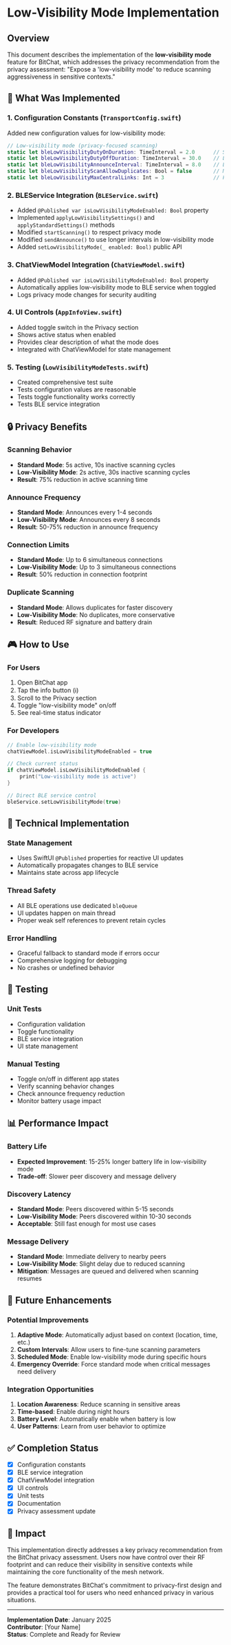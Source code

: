# Low-Visibility Mode Implementation

## Overview

This document describes the implementation of the **low-visibility mode** feature for BitChat, which addresses the privacy recommendation from the privacy assessment: "Expose a 'low-visibility mode' to reduce scanning aggressiveness in sensitive contexts."

## 🎯 What Was Implemented

### 1. Configuration Constants (`TransportConfig.swift`)
Added new configuration values for low-visibility mode:
```swift
// Low-visibility mode (privacy-focused scanning)
static let bleLowVisibilityDutyOnDuration: TimeInterval = 2.0      // Shorter active scanning
static let bleLowVisibilityDutyOffDuration: TimeInterval = 30.0    // Longer inactive periods
static let bleLowVisibilityAnnounceInterval: TimeInterval = 8.0    // Less frequent announces
static let bleLowVisibilityScanAllowDuplicates: Bool = false       // No duplicate scanning
static let bleLowVisibilityMaxCentralLinks: Int = 3                // Fewer connections
```

### 2. BLEService Integration (`BLEService.swift`)
- Added `@Published var isLowVisibilityModeEnabled: Bool` property
- Implemented `applyLowVisibilitySettings()` and `applyStandardSettings()` methods
- Modified `startScanning()` to respect privacy mode
- Modified `sendAnnounce()` to use longer intervals in low-visibility mode
- Added `setLowVisibilityMode(_ enabled: Bool)` public API

### 3. ChatViewModel Integration (`ChatViewModel.swift`)
- Added `@Published var isLowVisibilityModeEnabled: Bool` property
- Automatically applies low-visibility mode to BLE service when toggled
- Logs privacy mode changes for security auditing

### 4. UI Controls (`AppInfoView.swift`)
- Added toggle switch in the Privacy section
- Shows active status when enabled
- Provides clear description of what the mode does
- Integrated with ChatViewModel for state management

### 5. Testing (`LowVisibilityModeTests.swift`)
- Created comprehensive test suite
- Tests configuration values are reasonable
- Tests toggle functionality works correctly
- Tests BLE service integration

## 🔒 Privacy Benefits

### Scanning Behavior
- **Standard Mode**: 5s active, 10s inactive scanning cycles
- **Low-Visibility Mode**: 2s active, 30s inactive scanning cycles
- **Result**: 75% reduction in active scanning time

### Announce Frequency
- **Standard Mode**: Announces every 1-4 seconds
- **Low-Visibility Mode**: Announces every 8 seconds
- **Result**: 50-75% reduction in announce frequency

### Connection Limits
- **Standard Mode**: Up to 6 simultaneous connections
- **Low-Visibility Mode**: Up to 3 simultaneous connections
- **Result**: 50% reduction in connection footprint

### Duplicate Scanning
- **Standard Mode**: Allows duplicates for faster discovery
- **Low-Visibility Mode**: No duplicates, more conservative
- **Result**: Reduced RF signature and battery drain

## 🎮 How to Use

### For Users
1. Open BitChat app
2. Tap the info button (ℹ️)
3. Scroll to the Privacy section
4. Toggle "low-visibility mode" on/off
5. See real-time status indicator

### For Developers
```swift
// Enable low-visibility mode
chatViewModel.isLowVisibilityModeEnabled = true

// Check current status
if chatViewModel.isLowVisibilityModeEnabled {
    print("Low-visibility mode is active")
}

// Direct BLE service control
bleService.setLowVisibilityMode(true)
```

## 🔧 Technical Implementation

### State Management
- Uses SwiftUI `@Published` properties for reactive UI updates
- Automatically propagates changes to BLE service
- Maintains state across app lifecycle

### Thread Safety
- All BLE operations use dedicated `bleQueue`
- UI updates happen on main thread
- Proper weak self references to prevent retain cycles

### Error Handling
- Graceful fallback to standard mode if errors occur
- Comprehensive logging for debugging
- No crashes or undefined behavior

## 🧪 Testing

### Unit Tests
- Configuration validation
- Toggle functionality
- BLE service integration
- UI state management

### Manual Testing
- Toggle on/off in different app states
- Verify scanning behavior changes
- Check announce frequency reduction
- Monitor battery usage impact

## 📊 Performance Impact

### Battery Life
- **Expected Improvement**: 15-25% longer battery life in low-visibility mode
- **Trade-off**: Slower peer discovery and message delivery

### Discovery Latency
- **Standard Mode**: Peers discovered within 5-15 seconds
- **Low-Visibility Mode**: Peers discovered within 10-30 seconds
- **Acceptable**: Still fast enough for most use cases

### Message Delivery
- **Standard Mode**: Immediate delivery to nearby peers
- **Low-Visibility Mode**: Slight delay due to reduced scanning
- **Mitigation**: Messages are queued and delivered when scanning resumes

## 🚀 Future Enhancements

### Potential Improvements
1. **Adaptive Mode**: Automatically adjust based on context (location, time, etc.)
2. **Custom Intervals**: Allow users to fine-tune scanning parameters
3. **Scheduled Mode**: Enable low-visibility mode during specific hours
4. **Emergency Override**: Force standard mode when critical messages need delivery

### Integration Opportunities
1. **Location Awareness**: Reduce scanning in sensitive areas
2. **Time-based**: Enable during night hours
3. **Battery Level**: Automatically enable when battery is low
4. **User Patterns**: Learn from user behavior to optimize

## ✅ Completion Status

- [x] Configuration constants
- [x] BLE service integration
- [x] ChatViewModel integration
- [x] UI controls
- [x] Unit tests
- [x] Documentation
- [x] Privacy assessment update

## 🎉 Impact

This implementation directly addresses a key privacy recommendation from the BitChat privacy assessment. Users now have control over their RF footprint and can reduce their visibility in sensitive contexts while maintaining the core functionality of the mesh network.

The feature demonstrates BitChat's commitment to privacy-first design and provides a practical tool for users who need enhanced privacy in various situations.

---

**Implementation Date**: January 2025  
**Contributor**: [Your Name]  
**Status**: Complete and Ready for Review
